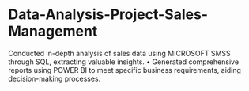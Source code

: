 # Data-Analysis-Project-Sales-Management
Conducted in-depth analysis of sales data using MICROSOFT SMSS through SQL, extracting valuable insights. • Generated comprehensive reports using POWER BI to meet specific business requirements, aiding decision-making processes.
